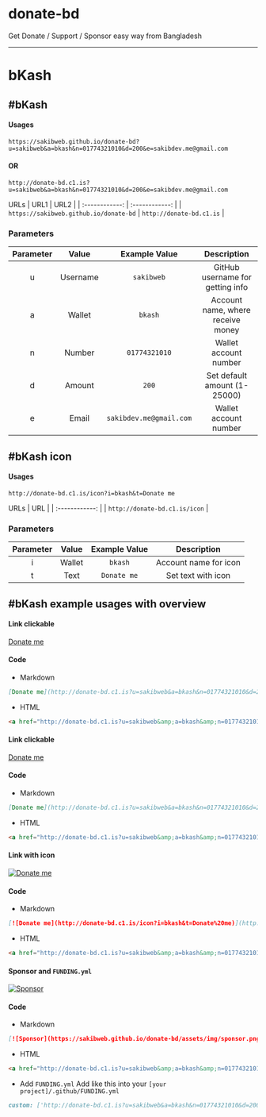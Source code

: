 # donate-bd
Get Donate / Support / Sponsor easy way from Bangladesh

------------


# bKash
## #bKash
#### Usages
```
https://sakibweb.github.io/donate-bd?u=sakibweb&a=bkash&n=01774321010&d=200&e=sakibdev.me@gmail.com
```
#### OR
```
http://donate-bd.c1.is?u=sakibweb&a=bkash&n=01774321010&d=200&e=sakibdev.me@gmail.com
```
URLs
| URL1  | URL2  |
| :------------: | :------------: |
| `https://sakibweb.github.io/donate-bd`  |  `http://donate-bd.c1.is` |
### Parameters
| Parameter  |  Value  |  Example Value  |  Description  |
| :------------: | :------------: | :------------: | :------------: |
| u  |  Username  | `sakibweb`  |  GitHub username for getting info  |
| a  |  Wallet  | `bkash`  |  Account name, where receive money  |
| n  |  Number  | `01774321010`  |  Wallet account number  |
| d  |  Amount  | `200`  |  Set default amount (1-25000)  |
| e  |  Email  | `sakibdev.me@gmail.com`  |  Wallet account number  |

## #bKash icon
#### Usages
```
http://donate-bd.c1.is/icon?i=bkash&t=Donate me
```
URLs
| URL |
| :------------: |
| `http://donate-bd.c1.is/icon` |
### Parameters
| Parameter  |  Value  |  Example Value  |  Description  |
| :------------: | :------------: | :------------: | :------------: |
| i |  Wallet  | `bkash`  |  Account name for icon |
| t |  Text  | `Donate me`  |  Set text with icon |

## #bKash example usages with overview
#### Link clickable 
[Donate me](http://donate-bd.c1.is?u=sakibweb&a=bkash&n=01774321010&d=200&e=sakibdev.me@gmail.com "Donate me")
#### Code
* Markdown
```markdown
[Donate me](http://donate-bd.c1.is?u=sakibweb&a=bkash&n=01774321010&d=200&e=sakibdev.me@gmail.com "Donate me")
```
* HTML
```html
<a href="http://donate-bd.c1.is?u=sakibweb&amp;a=bkash&amp;n=01774321010&amp;d=200&amp;e=sakibdev.me@gmail.com" title="Donate me" rel="nofollow">Donate me</a>
```
#### Link clickable 
[Donate me](http://donate-bd.c1.is?u=sakibweb&a=bkash&n=01774321010&d=200&e=sakibdev.me@gmail.com "Donate me")
#### Code
* Markdown
```markdown
[Donate me](http://donate-bd.c1.is?u=sakibweb&a=bkash&n=01774321010&d=200&e=sakibdev.me@gmail.com "Donate me")
```
* HTML
```html
<a href="http://donate-bd.c1.is?u=sakibweb&amp;a=bkash&amp;n=01774321010&amp;d=200&amp;e=sakibdev.me@gmail.com" title="Donate me" rel="nofollow">Donate me</a>
```
#### Link with icon
[![Donate me](http://donate-bd.c1.is/icon?i=bkash&t=Donate%20me)](http://donate-bd.c1.is?u=sakibweb&a=bkash&n=01774321010&d=200&e=sakibdev.me@gmail.com "Donate me")
#### Code
* Markdown
```markdown
[![Donate me](http://donate-bd.c1.is/icon?i=bkash&t=Donate%20me)](http://donate-bd.c1.is?u=sakibweb&a=bkash&n=01774321010&d=200&e=sakibdev.me@gmail.com "Donate me")
```
* HTML
```html
<a href="http://donate-bd.c1.is?u=sakibweb&amp;a=bkash&amp;n=01774321010&amp;d=200&amp;e=sakibdev.me@gmail.com" target="_blank" title="Donate me" rel="nofollow"><img alt="Donate me" src="http://donate-bd.c1.is/icon?i=bkash&t=Donate me"></a>
```

#### Sponsor and `FUNDING.yml`
[![Sponsor](https://sakibweb.github.io/donate-bd/assets/img/sponsor.png)](http://donate-bd.c1.is?u=sakibweb&a=bkash&n=01774321010&d=200&e=sakibdev.me@gmail.com "Sponsor")
#### Code
* Markdown
```markdown
[![Sponsor](https://sakibweb.github.io/donate-bd/assets/img/sponsor.png)](http://donate-bd.c1.is?u=sakibweb&a=bkash&n=01774321010&d=200&e=sakibdev.me@gmail.com "Sponsor")
```
* HTML
```html
<a href="http://donate-bd.c1.is?u=sakibweb&amp;a=bkash&amp;n=01774321010&amp;d=200&amp;e=sakibdev.me@gmail.com" target="_blank" title="Sponsor" rel="nofollow"><img alt="Sponsor" src="https://sakibweb.github.io/donate-bd/assets/img/sponsor.png"></a>
```
* Add  `FUNDING.yml`
Add like this into your `[your project]/.github/FUNDING.yml`
```markdown
custom: ['http://donate-bd.c1.is?u=sakibweb&a=bkash&n=01774321010&d=200&e=sakibdev.me@gmail.com']
```
